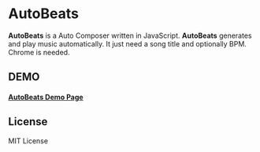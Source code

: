 AutoBeats
=========

<b>AutoBeats</b> is a Auto Composer written in JavaScript.
<b>AutoBeats</b> generates and play music automatically. It just need a song title and optionally BPM. 
Chrome is needed.

## DEMO
#### [AutoBeats Demo Page](http://g200kg.github.com/AutoBeats/)

## License
 MIT License
